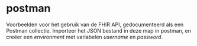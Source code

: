 # postman
Voorbeelden voor het gebruik van de FHIR API, gedocumenteerd als een Postman collectie. Importeer het JSON bestand in deze map in postman, en creëer een *environment* met variabelen *username* en *password*.
